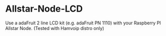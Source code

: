 # Allstar-Node-LCD
Use a adaFruit 2 line LCD kit (e.g. adaFruit PN 1110) with your Raspberry PI Allstar Node.
(Tested with Hamvoip distro only)
